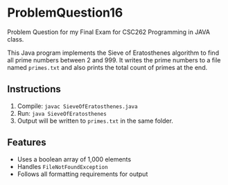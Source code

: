 # ProblemQuestion16
Problem Question for my Final Exam for CSC262 Programming in JAVA class.

This Java program implements the Sieve of Eratosthenes algorithm to find all prime numbers between 2 and 999. It writes the prime numbers to a file named `primes.txt` and also prints the total count of primes at the end.

## Instructions
1. Compile: `javac SieveOfEratosthenes.java`
2. Run: `java SieveOfEratosthenes`
3. Output will be written to `primes.txt` in the same folder.

## Features
- Uses a boolean array of 1,000 elements
- Handles `FileNotFoundException`
- Follows all formatting requirements for output

